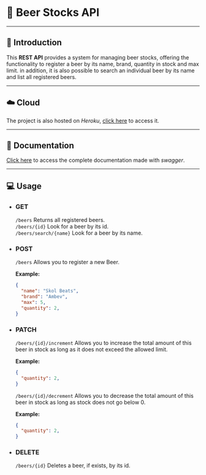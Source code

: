 # :beer: Beer Stocks API
- - -

## :book: Introduction
This **REST API** provides a system for managing beer stocks, offering the functionality to register a beer by its name, brand, quantity in stock and max limit. in addition, it is also possible to search an individual beer by its name and list all registered beers.
- - -
## :cloud: Cloud

The project is also hosted on *Heroku*, [click here](https://beer-stocks-api.herokuapp.com/beers) to access it.
- - -
## :green_book: Documentation

[Click here](https://beer-stocks-api.com/swagger-ui.html) to access the complete documentation made with *swagger*.

- - -
## :computer: Usage

- ### **GET**
    ```/beers```
    Returns all registered beers.
\
    ```/beers/{id}```
    Look for a beer by its id.
\
    ```/beers/search/{name}```
    Look for a beer by its name.

- ### **POST**
    ```/beers```
    Allows you to register a new Beer.

    **Example:**
    ``` JSON
    {
      "name": "Skol Beats",
      "brand": "Ambev",
      "max": 5,
      "quantity": 2,
    }  
    ```

- ### **PATCH**
     ```/beers/{id}/increment```
    Allows you to increase the total amount of this beer in stock as long as it does not exceed the allowed limit.
    
    **Example:**
    ``` JSON
    {
      "quantity": 2,
    }
    ```
    ```/beers/{id}/decrement```
    Allows you to decrease the total amount of this beer in stock as long as stock does not go below 0.
    
    **Example:**
    ``` JSON
    {
      "quantity": 2,
    }
    ```
    
- ### **DELETE**
    ```/beers/{id}```
    Deletes a beer, if exists, by its id.
